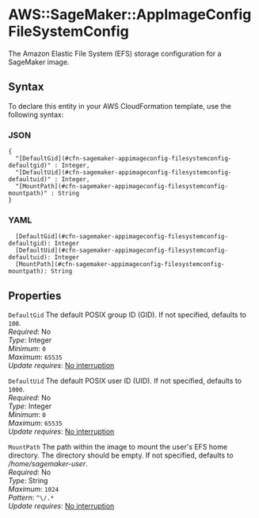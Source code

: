 # AWS::SageMaker::AppImageConfig FileSystemConfig<a name="aws-properties-sagemaker-appimageconfig-filesystemconfig"></a>

The Amazon Elastic File System \(EFS\) storage configuration for a SageMaker image\.

## Syntax<a name="aws-properties-sagemaker-appimageconfig-filesystemconfig-syntax"></a>

To declare this entity in your AWS CloudFormation template, use the following syntax:

### JSON<a name="aws-properties-sagemaker-appimageconfig-filesystemconfig-syntax.json"></a>

```
{
  "[DefaultGid](#cfn-sagemaker-appimageconfig-filesystemconfig-defaultgid)" : Integer,
  "[DefaultUid](#cfn-sagemaker-appimageconfig-filesystemconfig-defaultuid)" : Integer,
  "[MountPath](#cfn-sagemaker-appimageconfig-filesystemconfig-mountpath)" : String
}
```

### YAML<a name="aws-properties-sagemaker-appimageconfig-filesystemconfig-syntax.yaml"></a>

```
  [DefaultGid](#cfn-sagemaker-appimageconfig-filesystemconfig-defaultgid): Integer
  [DefaultUid](#cfn-sagemaker-appimageconfig-filesystemconfig-defaultuid): Integer
  [MountPath](#cfn-sagemaker-appimageconfig-filesystemconfig-mountpath): String
```

## Properties<a name="aws-properties-sagemaker-appimageconfig-filesystemconfig-properties"></a>

`DefaultGid`  <a name="cfn-sagemaker-appimageconfig-filesystemconfig-defaultgid"></a>
The default POSIX group ID \(GID\)\. If not specified, defaults to `100`\.  
*Required*: No  
*Type*: Integer  
*Minimum*: `0`  
*Maximum*: `65535`  
*Update requires*: [No interruption](https://docs.aws.amazon.com/AWSCloudFormation/latest/UserGuide/using-cfn-updating-stacks-update-behaviors.html#update-no-interrupt)

`DefaultUid`  <a name="cfn-sagemaker-appimageconfig-filesystemconfig-defaultuid"></a>
The default POSIX user ID \(UID\)\. If not specified, defaults to `1000`\.  
*Required*: No  
*Type*: Integer  
*Minimum*: `0`  
*Maximum*: `65535`  
*Update requires*: [No interruption](https://docs.aws.amazon.com/AWSCloudFormation/latest/UserGuide/using-cfn-updating-stacks-update-behaviors.html#update-no-interrupt)

`MountPath`  <a name="cfn-sagemaker-appimageconfig-filesystemconfig-mountpath"></a>
The path within the image to mount the user's EFS home directory\. The directory should be empty\. If not specified, defaults to */home/sagemaker\-user*\.  
*Required*: No  
*Type*: String  
*Maximum*: `1024`  
*Pattern*: `^\/.*`  
*Update requires*: [No interruption](https://docs.aws.amazon.com/AWSCloudFormation/latest/UserGuide/using-cfn-updating-stacks-update-behaviors.html#update-no-interrupt)
